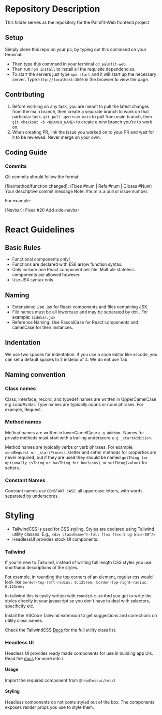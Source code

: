 # Repository Description

This folder serves as the repository for the Palmfit-Web frontend project

## Setup
Simply clone this repo on your pc, by typing out this command on your terminal.


- Then type this command in your terminal `cd palmfit-web`.
- Then run `npm install` to install all the requisite dependencies.
- To start the servers just type `npm start` and it will start up the necessary server. Type `http://localhost:3000` in the browser to view the page.

## Contributing
1. Before working on any task, you are meant to pull the latest changes from the main branch, then create a separate branch to work on that particular task.
  `git pull upstream main` to pull from main branch, then `git checkout -b <BRANCH_NAME>` to create a new branch you're to work on.
2. When creating PR, link the issue you worked on to your PR and wait for it to be reviewed. Never merge on your own.

## Coding Guide

### Commits
  Git commits should follow the format:

  [file/method/function changed]: (Fixes #num | Refs #num  | Closes #Num) Your descriptive commit message
  Note: #num is a pull or issue number.

  For example:

  [Navbar]: Fixes #20 Add side-navbar

# React Guidelines

## Basic Rules
- Functional components only!
- Functions are declared with ES6 arrow function syntax.
- Only include one React component per file. Multiple stateless components are allowed however.
- Use JSX syntax only.

## Naming
- Extensions: Use .jsx for React components and files containing JSX.
- File names must be all lowercase and may be separated by dot . For example: `sidebar.jsx`
- Reference Naming: Use PascalCase for React components and camelCase for their instances.

## Indentation
  We use two spaces for indentation. If you use a code editor like vscode, you can set a default spaces to 2 instead of 4. We do not use Tab.

## Naming convention

### Class names
  Class, interface, record, and typedef names are written in UpperCamelCase e.g LoadAvatar. Type names are typically nouns or noun phrases. For example, Request.

### Method names
  Method names are written in lowerCamelCase `e.g addNum.` Names for private methods must start with a trailing underscore `e.g _startAddition`.

  Method names are typically verbs or verb phrases. For example, `sendRequest or _startProcess`. Getter and setter methods for properties are never required, but if they are used they should be named `getThing (or optionally isThing or hasThing for booleans)`, or `setThing(value)` for setters.

### Constant Names
  Constant names use `CONSTANT_CASE`: all uppercase letters, with words separated by underscores.

# Styling
- TailwindCSS is used for CSS styling.
  Styles are declared using Tailwind utility classes.
  E.g., `<div className="h-full flex flex-1 bg-blue-50"/>`
- HeadlessUI provides stock UI components.

### Tailwind
If you're new to Tailwind, instead of writing full length CSS styles you use shorthand descriptions of the styles.

For example, in rounding the top corners of an element, regular css would look like
`border-top-left-radius: 0.125rem; border-top-right-radius: 0.125rem;`

In tailwind this is easily written with `rounded-t-sm`
And you get to write the styles directly in your javascript so you don't have to deal with selectors, specificity etc.

Install the VSCode Tailwind extension to get suggestions and corrections on utility class names.

Check the TailwindCSS [Docs](https://tailwindcss.com/docs) for the full utility class list.

### Headless UI
Headless UI provides ready made components for use in building app UIs.
Read the [docs](https://headlessui.dev/) for more info.\

#### Usage
Import the required component from `@headlessui/react`

#### Styling
Headless components do not come styled out of the box. The components exposes render props you use to style them.